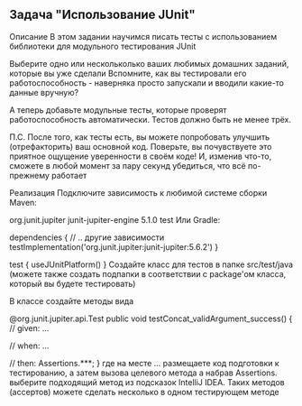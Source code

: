 ## Задача "Использование JUnit"
Описание
В этом задании научимся писать тесты с использованием библиотеки для модульного тестирования JUnit

Выберите одно или нескольколько ваших любимых домашних заданий, которые вы уже сделали
Вспомните, как вы тестировали его работоспособность - наверняка просто запускали и вводили какие-то данные вручную?

А теперь добавьте модульные тесты, которые проверят работоспособность автоматически.
Тестов должно быть не менее трёх.

П.С. После того, как тесты есть, вы можете попробовать улучшить (отрефакторить) ваш основной код. Поверьте, вы почувствуете это приятное ощущение уверенности в своём коде! И, изменив что-то, сможете в любой момент за пару секунд убедиться, что всё по-прежнему работает

Реализация
Подключите зависимость к любимой системе сборки
Maven:

<dependency>
   <groupId>org.junit.jupiter</groupId>
   <artifactId>junit-jupiter-engine</artifactId>
   <version>5.1.0</version>
   <scope>test</scope>
</dependency>
Или Gradle:

dependencies {
  // .. другие зависимости
  testImplementation('org.junit.jupiter:junit-jupiter:5.6.2')
}

test {
  useJUnitPlatform()
}
Создайте класс для тестов в папке src/test/java (можете также создать подпапки в соответствии с package'ом класса, который вы будете тестировать)

В классе создайте методы вида

@org.junit.jupiter.api.Test
public void testConcat_validArgument_success() {
  // given:
  ...

  // when:
  ...    

  // then:
    Assertions.***;
}
где на месте ... размещаете код подготовки к тестированию, а затем вызова целевого метода
а набрав Assertions. выберите подходящий метод из подсказок IntelliJ IDEA.
Таких методов (ассертов) можете сделать несколько в одном тестирующем методе